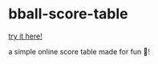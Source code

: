 # bball-score-table
[try it here!](https://basketballscoretable.netlify.app)

a simple online score table made for fun :basketball:!
